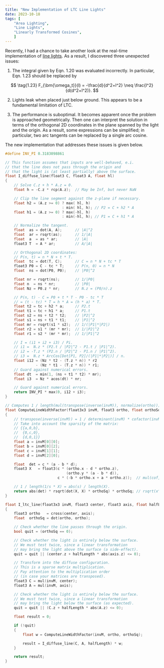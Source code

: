 ```yaml
---
title: "New Implementation of LTC Line Lights"
date: 2023-10-18
tags: [
    "Area Lighting",
    "Line Lights",
    "Linearly Transformed Cosines",
    ]
---
```


Recently, I had a chance to take another look at the real-time implementation of [line lights](https://blogs.unity3d.com/2017/04/17/linear-light-shading-with-linearly-transformed-cosines/). As a result, I discovered three unexpected issues:

1. The integral given by Eqn. 1.20 was evaluated incorrectly. In particular, Eqn. 1.23 should be replaced by

$$ \tag{1.23}
    F_{\bm{\omega_t}}(l) = -\frac{d}{d^2+l^2} \neq \frac{l^2}{d(d^2+l^2)}.
$$

2. Lights leak when placed just below ground. This appears to be a fundamental limitation of LTC.

3. The performance is suboptimal. It becomes apparent once the problem is approached geometrically. Then one can interpret the solution in terms of the orthogonal 2D coordinates in the plane spanned by the light and the origin. As a result, some expressions can be simplified; in particular, two arc tangents can be replaced by a single arc cosine.

<!--more-->

The new implementation that addresses these issues is given below.

```c++
#define INV_PI 0.3183098861

// This function assumes that inputs are well-behaved, e.i.
// that the line does not pass through the origin and
// that the light is (at least partially) above the surface.
float I_diffuse_line(float3 C, float3 A, float hl)
{
	// Solve C.z + h * A.z = 0.
	float h = -C.z * rcp(A.z); 	// May be Inf, but never NaN

	// Clip the line segment against the z-plane if necessary.
	float h2 = (A.z >= 0) ? max( hl, h)
						  : min( hl, h); // P2 = C + h2 * A
	float h1 = (A.z >= 0) ? max(-hl, h)
						  : min(-hl, h); // P1 = C + h1 * A

	// Normalize the tangent.
	float  as = dot(A, A); 		// |A|^2
	float  ar = rsqrt(as);  	// 1/|A|
	float  a  = as * ar;  		// |A|
	float3 T  = A * ar;	   		// A/|A|

	// Orthogonal 2D coordinates:
	// P(n, t) = n * N + t * T.
	float  tc = dot(T, C);		// C = n * N + tc * T
	float3 P0 = C - tc * T;  	// P(n, 0) = n * N
	float  ns = dot(P0, P0); 	// |P0|^2

	float nr = rsqrt(ns);   	// 1/|P0|
	float n  = ns * nr;     	// |P0|
	float Nz = P0.z * nr;   	// N.z = (P0/n).z

	// P(n, t) - C = P0 + t * T - P0 - tc * T
	// = (t - tc) * T = h * A = (h * a) * T.
	float t2 = tc + h2 * a;     // P2.t
	float t1 = tc + h1 * a;		// P1.t
	float s2 = ns + t2 * t2; 	// |P2|^2
	float s1 = ns + t1 * t1;   	// |P1|^2
	float mr = rsqrt(s1 * s2);  // 1/(|P1|*|P2|)
	float r2 = s1 * (mr * mr); 	// 1/|P2|^2
	float r1 = s2 * (mr * mr); 	// 1/|P1|^2

	// I = (i1 + i2 + i3) / Pi.
	// i1 =  N.z * (P2.t / |P2|^2 - P1.t / |P1|^2).
	// i2 = -T.z * (P2.n / |P2|^2 - P1.n / |P1|^2).
	// i3 =  N.z * ArcCos[Dot[P1, P2]/(|P1|*|P2|)] / n.
	float i12 = (Nz * t2 - (T.z * n)) * r2
			  - (Nz * t1 - (T.z * n)) * r1;
    // Guard against numerical errors.
    float dt  = min(1, (ns + t1 * t2) * mr);
    float i3  = Nz * acos(dt) * nr;

    // Guard against numerical errors.
    return INV_PI * max(0, i12 + i3);
}

// Computes 1 / length(mul(transpose(inverse(invM)), normalize(ortho))).
float ComputeLineWidthFactor(float3x3 invM, float3 ortho, float orthoSq)
{
    // transpose(inverse(invM)) = 1 / determinant(invM) * cofactor(invM).
    // Take into account the sparsity of the matrix:
    // {{a,0,b},
    //  {0,c,0},
    //  {d,0,1}}
    float a = invM[0][0];
    float b = invM[0][2];
    float c = invM[1][1];
    float d = invM[2][0];

    float  det = c * (a - b * d);
    float3 X   = float3(c * (ortho.x - d * ortho.z),
                            (ortho.y * (a - b * d)),
                        c * (-b * ortho.x + a * ortho.z));  // mul(cof, ortho)

    // 1 / length(1/s * X) = abs(s) / length(X).
    return abs(det) * rsqrt(dot(X, X) * orthoSq) * orthoSq; // rsqrt(x^2) * x^2 = x
}

float I_ltc_line(float3x3 invM, float3 center, float3 axis, float halfLength)
{
    float3 ortho   = cross(center, axis);
    float  orthoSq = dot(ortho, ortho);

    // Check whether the line passes through the origin.
    bool quit = (orthoSq == 0);

    // Check whether the light is entirely below the surface.
    // We must test twice, since a linear transformation
    // may bring the light above the surface (a side-effect).
	quit = quit || (center.z + halfLength * abs(axis.z) <= 0);

    // Transform into the diffuse configuration.
    // This is a sparse matrix multiplication.
    // Pay attention to the multiplication order
    // (in case your matrices are transposed).
    float3 C = mul(invM, center);
    float3 A = mul(invM, axis);

    // Check whether the light is entirely below the surface.
    // We must test twice, since a linear transformation
    // may bring the light below the surface (as expected).
    quit = quit || (C.z + halfLength * abs(A.z) <= 0);

    float result = 0;

    if (!quit)
    {
        float w = ComputeLineWidthFactor(invM, ortho, orthoSq);

        result = I_diffuse_line(C, A, halfLength) * w;
    }

    return result;
}
```